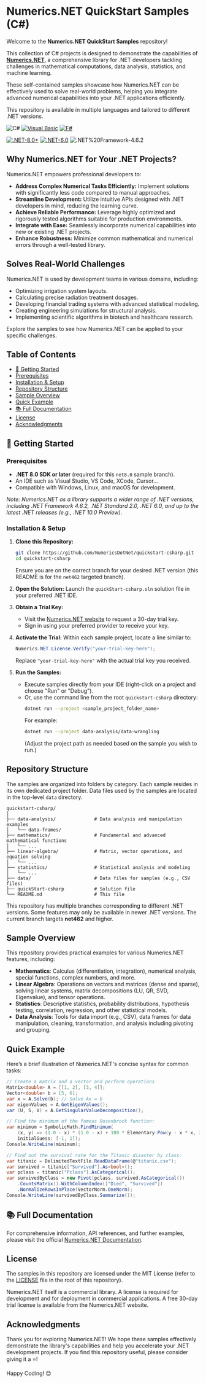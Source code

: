 # Numerics.NET QuickStart Samples (C#)

Welcome to the **Numerics.NET QuickStart Samples** repository! 

This collection of C# projects is designed to demonstrate the capabilities 
of **[Numerics.NET](https://numerics.net)**, a comprehensive library for .NET developers 
tackling challenges in mathematical computations, data analysis, statistics, 
and machine learning.

These self-contained samples showcase how Numerics.NET can be effectively used 
to solve real-world problems, helping you integrate advanced numerical capabilities 
into your .NET applications efficiently.

This repository is available in multiple languages and tailored to different .NET versions.

![C#](https://img.shields.io/badge/language-C%23-brightgreen.svg)
[![Visual Basic](https://img.shields.io/badge/language-Visual%20Basic-blue.svg)](https://github.com/NumericsDotNet/quickstart-visualbasic/tree/net462)
[![F#](https://img.shields.io/badge/language-F%23-blue.svg)](https://github.com/NumericsDotNet/quickstart-fsharp/tree/net462)


[![.NET-8.0+](https://img.shields.io/badge/.NET-8.0+-blue.svg)](https://github.com/NumericsDotNet/quickstart-csharp/tree/net8.0)
[![.NET-6.0](https://img.shields.io/badge/.NET-6.0-blue.svg)](https://github.com/NumericsDotNet/quickstart-csharp/tree/net6.0)
![.NET%20Framework-4.6.2](https://img.shields.io/badge/.NET%20Framework-4.6.2-brightgreen.svg)


## Why Numerics.NET for Your .NET Projects?

Numerics.NET empowers professional developers to:

* **Address Complex Numerical Tasks Efficiently:** Implement solutions with significantly less code compared to manual approaches.
* **Streamline Development:** Utilize intuitive APIs designed with .NET developers in mind, reducing the learning curve.
* **Achieve Reliable Performance:** Leverage highly optimized and rigorously tested algorithms suitable for production environments.
* **Integrate with Ease:** Seamlessly incorporate numerical capabilities into new or existing .NET projects.
* **Enhance Robustness:** Minimize common mathematical and numerical errors through a well-tested library.

## Solves Real-World Challenges

Numerics.NET is used by development teams in various domains, including:

* Optimizing irrigation system layouts.
* Calculating precise radiation treatment dosages.
* Developing financial trading systems with advanced statistical modeling.
* Creating engineering simulations for structural analysis.
* Implementing scientific algorithms in biotech and healthcare research.

Explore the samples to see how Numerics.NET can be applied to your specific challenges.

## Table of Contents

-   [🚀 Getting Started](#-getting-started)
-   [Prerequisites](#prerequisites)
-   [Installation & Setup](#installation--setup)
-   [Repository Structure](#repository-structure)
-   [Sample Overview](#sample-overview)
-   [Quick Example](#quick-example)
-   [📚 Full Documentation](#-full-documentation)
-   [License](#license)
-   [Acknowledgments](#acknowledgments)

## 🚀 Getting Started

### Prerequisites

* **.NET 8.0 SDK or later** (required for this `net8.0` sample branch).
* An IDE such as Visual Studio, VS Code, XCode, Cursor...
* Compatible with Windows, Linux, and macOS for development.

*Note: Numerics.NET as a library supports a wider range of .NET versions, 
including .NET Framework 4.6.2, .NET Standard 2.0, .NET 6.0, and up to the latest 
.NET releases (e.g., .NET 10.0 Preview).*

### Installation & Setup

1.  **Clone this Repository:**
    ```bash
    git clone https://github.com/NumericsDotNet/quickstart-csharp.git
    cd quickstart-csharp
    ```
    Ensure you are on the correct branch for your desired .NET version 
    (this README is for the `net462` targeted branch).

2.  **Open the Solution:** Launch the `quickStart-csharp.sln` solution file 
    in your preferred .NET IDE.

3.  **Obtain a Trial Key:**
    * Visit the [Numerics.NET website](https://numerics.net/trial-key) to request a 30-day trial key.
    * Sign in using your preferred provider to receive your key.

4.  **Activate the Trial:**
    Within each sample project, locate a line similar to:
    ```csharp
    Numerics.NET.License.Verify("your-trial-key-here");
    ```
    Replace `"your-trial-key-here"` with the actual trial key you received.

5.  **Run the Samples:**
    * Execute samples directly from your IDE (right-click on a project and choose "Run" or "Debug").
    * Or, use the command line from the root `quickstart-csharp` directory:
        ```bash
        dotnet run --project <sample_project_folder_name>
        ```
        For example:
        ```bash
        dotnet run --project data-analysis/data-wrangling
        ```
        (Adjust the project path as needed based on the sample you wish to run.)


## Repository Structure

The samples are organized into folders by category. Each sample resides in its own dedicated project folder. Data files used by the samples are located in the top-level `data` directory.

```plaintext
quickstart-csharp/
│
├── data-analysis/              # Data analysis and manipulation examples
│   └── data-frames/
├── mathematics/                # Fundamental and advanced mathematical functions
│   └── ...
├── linear-algebra/             # Matrix, vector operations, and equation solving
│   └── ...
├── statistics/                 # Statistical analysis and modeling
│   └── ...
├── data/                       # Data files for samples (e.g., CSV files)
├── quickStart-csharp           # Solution file
└── README.md                   # This file
```

This repository has multiple branches corresponding to different .NET versions. 
Some features may only be available in newer .NET versions. 
The current branch targets **net462** and higher.

## Sample Overview

This repository provides practical examples for various Numerics.NET features, including:

- **Mathematics**: Calculus (differentiation, integration), numerical analysis, special functions, complex numbers, and more.
- **Linear Algebra**: Operations on vectors and matrices (dense and sparse), solving linear systems, matrix decompositions (LU, QR, SVD, Eigenvalue), and tensor operations.
- **Statistics**: Descriptive statistics, probability distributions, hypothesis testing, correlation, regression, and other statistical models.
- **Data Analysis**: Tools for data import (e.g., CSV), data frames for data manipulation, cleaning, transformation, and analysis including pivoting and grouping.

## Quick Example

Here’s a brief illustration of Numerics.NET's concise syntax for common tasks:

```csharp
// Create a matrix and a vector and perform operations
Matrix<double> A = [[1, 2], [3, 4]];
Vector<double> b = [5, 6];
var x = A.Solve(b); // Solve Ax = b
var eigenValues = A.GetEigenValues();
var (U, S, V) = A.GetSingularValueDecomposition();

// Find the minimum of the famous Rosenbrock function:
var minimum = SymbolicMath.FindMinimum(
    (x, y) => (1.0 - x) * (1.0 - x) + 100 * Elementary.Pow(y - x * x, 2), 
    initialGuess: [-1, 1]);
Console.WriteLine(minimum);

// Find out the survival rate for the Titanic disaster by class:
var titanic = DelimitedTextFile.ReadDataFrame(@"titanic.csv");
var survived = titanic["Survived"].As<bool>();
var pclass = titanic["Pclass"].AsCategorical();
var survivedByClass = new Pivot(pclass, survived.AsCategorical())
    .CountsMatrix().WithColumnIndex(["Died", "Survived"])
    .NormalizeRowsInPlace(VectorNorm.OneNorm);
Console.WriteLine(survivedByClass.Summarize());
```

## 📚 Full Documentation

For comprehensive information, API references, and further examples, please visit 
the official [Numerics.NET Documentation](https://numerics.net/documentation).

## License

The samples in this repository are licensed under the MIT License 
(refer to the [LICENSE](LICENSE) file in the root of this repository).

Numerics.NET itself is a commercial library. A license is required for development 
and for deployment in commercial applications. A free 30-day trial license is available 
from the Numerics.NET website.

## Acknowledgments

Thank you for exploring Numerics.NET! We hope these samples effectively demonstrate 
the library's capabilities and help you accelerate your .NET development projects. 
If you find this repository useful, please consider giving it a ⭐!

Happy Coding! 😊